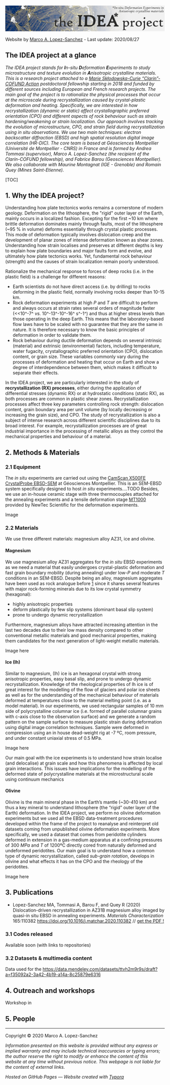 ![](https://raw.githubusercontent.com/marcoalopez/IDEAproject/master/header.webp)

Website by [Marco A. Lopez-Sanchez](https://marcoalopez.github.io/) - Last update: 2020/08/27

## The IDEA project at a glance

_The IDEA project stands for **I**n-situ **D**eformation **E**xperiments to study microstructure and texture evolution in **A**nisotropic crystalline materials. This is a research project attached to a [Marie Skłodowska-Curie “Clarín”-COFUND Action](http://www.clarinasturias.es/?lang=en) postdoctoral fellowship starting in 2018 and funded by different sources including European and French research projects. The main goal of the project is to rationalize the physical processes that occur at the microscale during recrystallization caused by crystal-plastic deformation and heating. Specifically, we are interested in how recrystallization (dynamic or static) affect crystallographic preferred orientation (CPO) and different aspects of rock behaviour such as strain hardening/weakening or strain localization. Our approach involves tracking the evolution of microstructure, CPO, and strain field during recrystallization using in situ observations. We use two main techniques: electron backscatter diffraction (EBSD) and high spatial resolution digital image correlation (HR-DIC). The core team is based at Géosciences Montpellier (Université de Montpellier - CNRS) in France and is formed by Andrea Tommasi (supervisor), Marco A. Lopez-Sanchez (the recipient of the Clarín-COFUND fellowship), and Fabrice Barou (Geosciences Montpellier). We also collaborate with Maurine Montagnat (IGE - Grenoble) and Romain Quey (Mines Saint-Etienne)._

[TOC]

## 1. Why the IDEA project?

Understanding how plate tectonics works remains a cornerstone of modern geology. Deformation on the lithosphere, the "rigid" outer layer of the Earth, mainly occurs in a localized fashion. Excepting for the first ~10 km where brittle deformation dominates mainly through faults, most of the lithosphere (~95 % in volume) deforms essentially through crystal plastic processes. This mode of deformation typically involves dislocation creep and the development of planar zones of intense deformation known as shear zones. Understanding how strain localises and preserves at different depths is key to explain how plate boundaries and major faults form and evolve, and ultimately how plate tectonics works. Yet, fundamental rock behaviour (strength) and the causes of strain localization remain poorly understood.

Rationalize the mechanical response to forces of deep rocks (i.e. in the plastic field) is a challenge for different reasons:

- Earth scientists do not have direct access (i.e. by drilling) to rocks deforming in the plastic field, normally involving rocks deeper than 10-15 km.
- Rock deformation experiments at high _P_ and _T_ are difficult to perform and always occurs at strain rates several orders of magnitude faster (<<10^-7^ *vs.* 10^-13^-10^-16^ s^-1^) and thus at higher stress levels than those operating in the deep Earth. This means that the laboratory-based flow laws have to be scaled with no guarantee that they are the same in nature. It is therefore necessary to know the basic principles of deformation in order to validate them.
- Rock behaviour during ductile deformation depends on several intrinsic (material) and extrinsic (environmental) factors, including temperature, water fugacity, crystallographic preferred orientation (CPO), dislocation content, or grain size. These variables commonly vary during the processes of deformation and heating that occur on Earth and show a degree of interdependence between them, which makes it difficult to separate their effects.

In the IDEA project, we are particularly interested in the study of **recrystallization (RX) processes**, either during the application of differential stresses (dynamic RX) or at hydrostatic conditions (static RX), as both processes are common in plastic shear zones. Recrystallization processes affect three key parameters controlling rock strength: dislocation content, grain boundary area per unit volume (by locally decreasing or increasing the grain size), and CPO. The study of recrystallization is also a subject of intense research across different scientific disciplines due to its broad interest. For example, recrystallization processes are of great industrial importance in the processing of metallic alloys as they control the mechanical properties and behaviour of a material.



## 2. Methods & Materials



### 2.1 Equipment

The _in situ_ experiments are carried out using the [CamScan X500FE CrystalProbe EBSD-SEM](http://www.gm.univ-montp2.fr/spip.php?article648&lang=en) at Géosciences Montpellier. This is an SEM-EBSD system specifically designed to host _in situ_ experiments....TODO Besides, we use an in-house ceramic stage with three thermocouples attached for the annealing experiments and a tensile deformation stage [MT1000](https://newtec.fr/en/mt-1000/) provided by NewTec Scientific for the deformation experiments.

Image![]()

### 2.2 Materials

We use three different materials: magnesium alloy AZ31, ice and olivine.

#### Magnesium

We use magnesium alloy AZ31 aggregates for the _in situ_ EBSD experiments as we need a material that easily undergoes crystal-plastic deformation and fast grain boundary mobility (during annealing) under low-_P_ and moderate _T_ conditions in an SEM-EBSD. Despite being an alloy, magnesium aggregates have been used as rock analogue before [1]() since it shares several features with major rock-forming minerals due to its low crystal symmetry (hexagonal):

-  highly anisotropic properties
-  deform plastically by few slip systems (dominant basal slip system)
- prone to undergo dynamic recrystallization

Furthermore, magnesium alloys have attracted increasing attention in the last two decades due to their low mass density compared to other conventional metallic materials and good mechanical properties, making them candidates for the next generation of light-weight metallic materials.

Image here ![]()

#### Ice (Ih)

Similar to magnesium, (Ih) ice is an hexagonal crystal with strong anisotropic properties, easy basal slip, and prone to undergo dynamic recrystallization. Knowledge of the rheological properties of Ih ice is of great interest for the modelling of the flow of glaciers and polar ice sheets as well as for the understanding of the mechanical behaviour of materials deformed at temperatures close to the material melting point (i.e. as a model material). In our experiments, we used rectangular samples of 10 mm side of polycrystalline columnar ice (i.e. formed of parallel columnar grains with c-axis close to the observation surface) and we generate a random pattern on the sample surface to measure plastic strain during deformation using digital image correlation techniques. Sample were deformed in compression using an in house dead-weight rig  at -7 ºC, room pressure, and under constant uniaxial stress of 0.5 MPa.

Image here ![]()

Our main goal with the ice experiments is to understand how strain localise (and delocalise) at grain scale  and how this phenomena is affected by local grain interactions. This issues have implications for the modelling of the deformed state of polycrystalline materials at the microstructural scale using continuum mechanics

#### Olivine

Olivine is the main mineral phase in the Earth’s mantle (~30-410 km) and thus a key mineral to understand lithosphere (the “rigid” outer layer of the Earth) deformation. In the IDEA project, we perform no olivine deformation experiments but we used all the EBSD data-treatment procedures developed within the frame of the project to reanalyse and reinterpret old datasets coming from unpublished olivine deformation experiments. More specifically, we used a dataset that comes from peridotite cylinders deformed in extension in a gas-medium apparatus at a confining pressures of 300 _MPa_ and *T* of 1200ºC directly cored from naturally deformed and undeformed peridotites. Our main goal is to understand how a common type of dynamic recrystallization, called _sub-grain rotation_, develops in olivine and what effects it has on the CPO and the rheology of the peridotites.

Image here ![]()



## 3. Publications

- Lopez-Sanchez MA, Tommasi A, Barou F, and Quey R (2020) Dislocation-driven recrystallization in AZ31B magnesium alloy imaged by quasi-in situ EBSD in annealing experiments. *Materials Characterization* 165:110382 https://doi.org/10.1016/j.matchar.2020.110382 // [get the PDF !](https://github.com/marcoalopez/marcoalopez.github.io/blob/master/docs/2020_MC_Lopez-Sanchez.pdf) 



### 3.1 Codes released

Available soon (with links to repositories)

### 3.2 Datasets & multimedia content

Data used for the https://data.mendeley.com/datasets/ttvh2m9r9s/draft?a=f35092a2-3a42-4b19-a14a-8c25879e6316

## 4. Outreach and workshops

Workshop in



## 5. People



---

Copyright © 2020 Marco A. Lopez-Sanchez  

_Information presented on this website is provided without any express or implied warranty and may include technical inaccuracies or typing errors; the author reserve the right to modify or enhance the content of this website at any time without previous notice. This webpage is not liable for the content of external links._  

_Hosted on GitHub Pages — Website created with [Typora](https://typora.io/)_  

